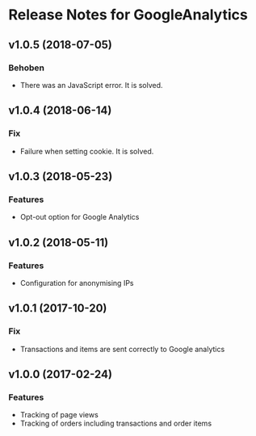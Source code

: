 # Release Notes for GoogleAnalytics

## v1.0.5 (2018-07-05)
### Behoben
- There was an JavaScript error. It is solved.

## v1.0.4 (2018-06-14)
### Fix
- Failure when setting cookie. It is solved.

## v1.0.3 (2018-05-23)
### Features
- Opt-out option for Google Analytics

## v1.0.2 (2018-05-11)
### Features
- Configuration for anonymising IPs

## v1.0.1 (2017-10-20)
### Fix
- Transactions and items are sent correctly to Google analytics

## v1.0.0 (2017-02-24)
### Features
- Tracking of page views
- Tracking of orders including transactions and order items
